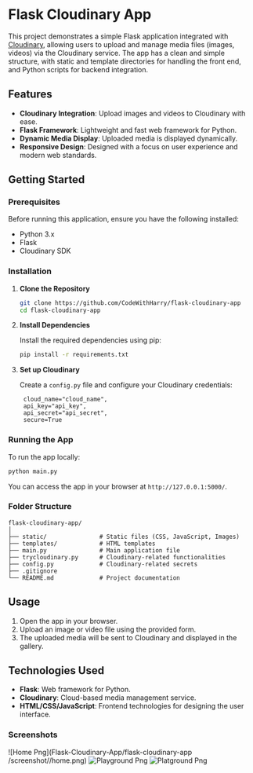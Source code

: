 # Flask Cloudinary App

This project demonstrates a simple Flask application integrated with [Cloudinary](https://cloudinary.com/), allowing users to upload and manage media files (images, videos) via the Cloudinary service. The app has a clean and simple structure, with static and template directories for handling the front end, and Python scripts for backend integration.

## Features

- **Cloudinary Integration**: Upload images and videos to Cloudinary with ease.
- **Flask Framework**: Lightweight and fast web framework for Python.
- **Dynamic Media Display**: Uploaded media is displayed dynamically.
- **Responsive Design**: Designed with a focus on user experience and modern web standards.
  
## Getting Started

### Prerequisites

Before running this application, ensure you have the following installed:

- Python 3.x
- Flask
- Cloudinary SDK

### Installation

1. **Clone the Repository**

   ```bash
   git clone https://github.com/CodeWithHarry/flask-cloudinary-app
   cd flask-cloudinary-app
   ```

2. **Install Dependencies**

   Install the required dependencies using pip:

   ```bash
   pip install -r requirements.txt
   ```

3. **Set up Cloudinary**

   Create a `config.py` file and configure your Cloudinary credentials:

   ```
    cloud_name="cloud_name",
    api_key="api_key",
    api_secret="api_secret",
    secure=True
   ```

### Running the App

To run the app locally:

```bash
python main.py
```

You can access the app in your browser at `http://127.0.0.1:5000/`.

### Folder Structure

```
flask-cloudinary-app/
│
├── static/               # Static files (CSS, JavaScript, Images)
├── templates/            # HTML templates
├── main.py               # Main application file
├── trycloudinary.py      # Cloudinary-related functionalities
├── config.py             # Cloudinary-related secrets
├── .gitignore
└── README.md             # Project documentation
```
## Usage

1. Open the app in your browser.
2. Upload an image or video file using the provided form.
3. The uploaded media will be sent to Cloudinary and displayed in the gallery.

## Technologies Used

- **Flask**: Web framework for Python.
- **Cloudinary**: Cloud-based media management service.
- **HTML/CSS/JavaScript**: Frontend technologies for designing the user interface.

### Screenshots

![Home Png](Flask-Cloudinary-App/flask-cloudinary-app
/screenshot//home.png)
![Playground Png](screenshot/playground.png)
![Platground Png](screenshot/playground2.png)
